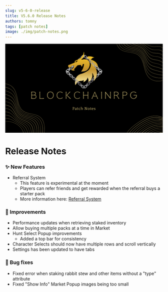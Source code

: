 ```yaml
---
slug: v5-6-0-release
title: V5.6.0 Release Notes
authors: tomny
tags: [patch notes]
image: ./img/patch-notes.png
---
```


![Banner](./img/patch-notes.png)

# Release Notes

### ✨ New Features

- Referral System
  - This feature is experimental at the moment
  - Players can refer friends and get rewarded when the referral buys a starter pack
  - More information here: [Referral System](/docs/game-mechanics/referrals)

### 🎨 Improvements

- Performance updates when retrieving staked inventory
- Allow buying multiple packs at a time in Market
- Hunt Select Popup improvements
  - Added a top bar for consistency
- Character Selects should now have multiple rows and scroll vertically
- Settings has been updated to have tabs

### 🐛 Bug fixes

- Fixed error when staking rabbit stew and other items without a "type" attribute
- Fixed "Show Info" Market Popup images being too small
